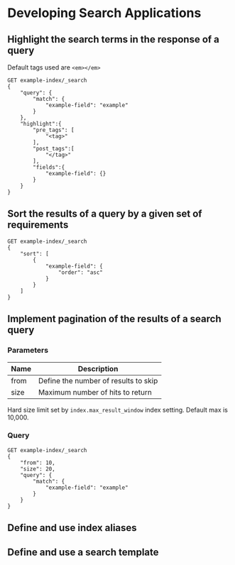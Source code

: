 # Developing Search Applications

## Highlight the search terms in the response of a query

Default tags used are `<em></em>`

```elasticsearch_console_command
GET example-index/_search
{
    "query": {
        "match": {
            "example-field": "example"
        }
    },
    "highlight":{
        "pre_tags": [
            "<tag>"
        ],
        "post_tags":[
            "</tag>"
        ],
        "fields":{
            "example-field": {}
        }
    }
}
```

## Sort the results of a query by a given set of requirements

```elasticsearch_console_command
GET example-index/_search
{
    "sort": [
        {
            "example-field": {
                "order": "asc"
            }
        }
    ]
}
```

## Implement pagination of the results of a search query

### Parameters

| Name | Description     |
| --------------- | --------------- |
| from | Define the number of results to skip |
| size | Maximum number of hits to return |

Hard size limit set by `index.max_result_window` index setting. Default max is 10,000.

### Query

```elasticsearch_console_command
GET example-index/_search
{
    "from": 10,
    "size": 20,
    "query": {
        "match": {
            "example-field": "example"
        }
    }
}
```

## Define and use index aliases

## Define and use a search template


